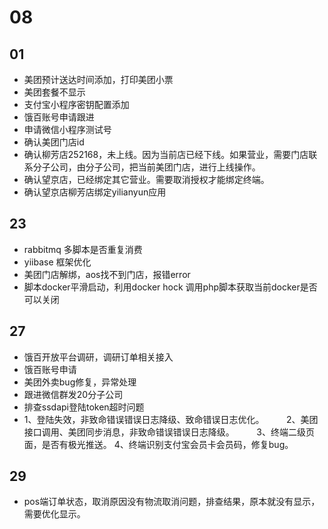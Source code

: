 # 08

## 01

- 美团预计送达时间添加，打印美团小票
- 美团套餐不显示
- 支付宝小程序密钥配置添加
- 饿百账号申请跟进
- 申请微信小程序测试号
- 确认美团门店id
- 确认柳芳店252168，未上线。因为当前店已经下线。如果营业，需要门店联系分子公司，由分子公司，把当前美团门店，进行上线操作。
- 确认望京店，已经绑定其它营业。需要取消授权才能绑定终端。
- 确认望京店柳芳店绑定yilianyun应用

## 23

- rabbitmq 多脚本是否重复消费
- yiibase 框架优化
- 美团门店解绑，aos找不到门店，报错error
- 脚本docker平滑启动，利用docker hock 调用php脚本获取当前docker是否可以关闭

## 27

- 饿百开放平台调研，调研订单相关接入
- 饿百账号申请
- 美团外卖bug修复，异常处理
- 跟进微信群发20分子公司
- 排查ssdapi登陆token超时问题
- 1、登陆失效，非致命错误错误日志降级、致命错误日志优化。
        2、美团接口调用、美团同步消息，非致命错误错误日志降级。
        3、终端二级页面，是否有极光推送。
        4、终端识别支付宝会员卡会员码，修复bug。

## 29

- pos端订单状态，取消原因没有物流取消问题，排查结果，原本就没有显示，需要优化显示。

## 